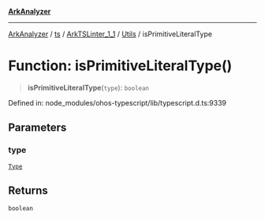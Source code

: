 [**ArkAnalyzer**](../../../../../../../../README.md)

***

[ArkAnalyzer](../../../../../../../../globals.md) / [ts](../../../../../README.md) / [ArkTSLinter\_1\_1](../../../README.md) / [Utils](../README.md) / isPrimitiveLiteralType

# Function: isPrimitiveLiteralType()

> **isPrimitiveLiteralType**(`type`): `boolean`

Defined in: node\_modules/ohos-typescript/lib/typescript.d.ts:9339

## Parameters

### type

[`Type`](../../../../../interfaces/Type.md)

## Returns

`boolean`
